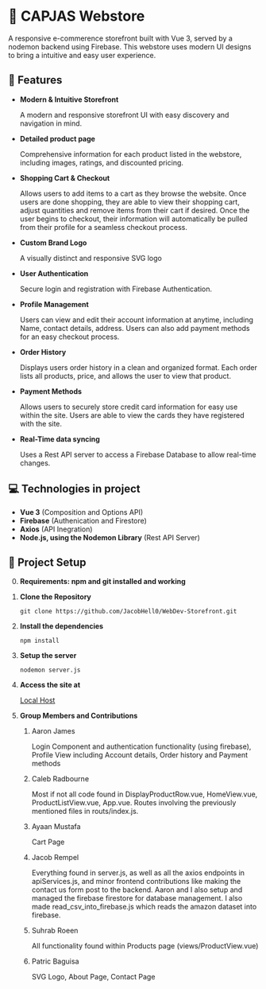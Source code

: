 # 🛒 CAPJAS Webstore

A responsive e-commerence storefront built with Vue 3, served by a nodemon backend using Firebase. This webstore uses modern UI designs to bring a intuitive and easy user experience.


## 🔧 Features

- **Modern & Intuitive Storefront**

    A modern and responsive storefront UI with easy discovery and navigation in mind.

- **Detailed product page**
     
    Comprehensive information for each product listed in the webstore, including images, ratings, and discounted pricing.

- **Shopping Cart & Checkout**

    Allows users to add items to a cart as they browse the website. Once users are done shopping, they are able to view their shopping cart, adjust quantities and remove items from their cart if desired. Once the user begins to checkout, their information will automatically be pulled from their profile for a seamless checkout process.

- **Custom Brand Logo**

    A visually distinct and responsive SVG logo
    
- **User Authentication**  

    Secure login and registration with Firebase Authentication.

- **Profile Management**

    Users can view and edit their account information at anytime, including Name, contact details, address. Users can also add payment methods for an easy checkout process.

- **Order History**

    Displays users order history in a clean and organized format. Each order lists all products, price, and allows the user to view that product.

- **Payment Methods**

    Allows users to securely store credit card information for easy use within the site. Users are able to view the cards they have registered with the site.

- **Real-Time data syncing**

    Uses a Rest API server to access a Firebase Database to allow real-time changes.


## 💻 Technologies in project

- **Vue 3** (Composition and Options API)
- **Firebase** (Authenication and Firestore)
- **Axios** (API Inegration)
- **Node.js, using the Nodemon Library** (Rest API Server)


## 🧰 Project Setup

0. **Requirements: npm and git installed and working**

1. **Clone the Repository**

    ```
    git clone https://github.com/JacobHell0/WebDev-Storefront.git
    ```

2. **Install the dependencies**

    ```
    npm install
    ```

3. **Setup the server**

    ```
    nodemon server.js
    ```

4. **Access the site at**

    [Local Host](http://localhost:3000/)


5. **Group Members and Contributions**

    1. Aaron James

         Login Component and authentication functionality (using firebase), Profile View including Account details, Order history and Payment methods

    2. Caleb Radbourne

        Most if not all code found in DisplayProductRow.vue, HomeView.vue, ProductListView.vue, App.vue. Routes involving the previously mentioned files in routs/index.js.

    3. Ayaan Mustafa

        Cart Page

    4. Jacob Rempel

        Everything found in server.js, as well as all the axios endpoints in apiServices.js, and minor frontend contributions like making the contact us form post to the backend. Aaron and I also setup and managed the firebase firestore for database management. I also made read_csv_into_firebase.js which reads the amazon dataset into firebase.

    5. Suhrab Roeen

        All functionality found within Products page (views/ProductView.vue)

    6. Patric Baguisa

         SVG Logo, About Page, Contact Page

